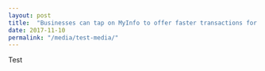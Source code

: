 ```yaml
---
layout: post
title:  "Businesses can tap on MyInfo to offer faster transactions for citizens"
date: 2017-11-10
permalink: "/media/test-media/"
---
```


Test
